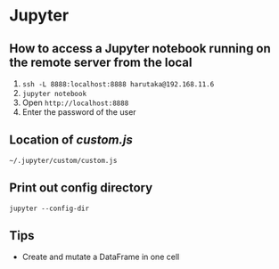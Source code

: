 # Jupyter

## How to access a Jupyter notebook running on the remote server from the local

1. `ssh -L 8888:localhost:8888 harutaka@192.168.11.6`
2. `jupyter notebook`
3. Open `http://localhost:8888`
4. Enter the password of the user

## Location of _custom.js_

`~/.jupyter/custom/custom.js`

## Print out config directory

`jupyter --config-dir`

## Tips

- Create and mutate a DataFrame in one cell
